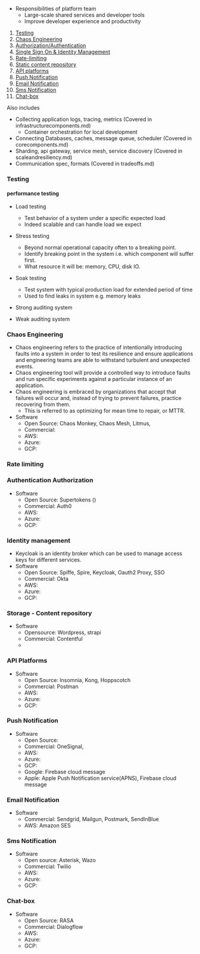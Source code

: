 * Responsibilities of platform team
  * Large-scale shared services and developer tools
  * Improve developer experience and productivity

1. [Testing](#testing)
2. [Chaos Engineering](#chaos-engineering)
3. [Authorization/Authentication](#authentication-authorization)
4. [Single Sign On & Identity Management](#identity-management)
5. [Rate-limiting](#rate-limiting)
6. [Static content repository](#storage---content-repository)
7. [API platforms](#api-platforms)
8. [Push Notification](#push-notification)
9. [Email Notification](#email-notification)
10. [Sms Notification](#sms-notification)
11. [Chat-box](#chat-box)

Also includes 
* Collecting application logs, tracing, metrics (Covered in infrastructurecomponents.md)
  * Container orchestration for local development
* Connecting Databases, caches, message queue, scheduler (Covered in corecomponents.md)
* Sharding, api gateway, service mesh, service discovery (Covered in scaleandresiliency.md)
* Communication spec, formats (Covered in tradeoffs.md)

### Testing

#### performance testing
* Load testing
  * Test behavior of a system under a specific expected load
  * Indeed scalable and can handle load we expect
* Stress testing
  * Beyond normal operational capacity often to a breaking point.
  * Identify breaking point in the system i.e. which component will suffer first.
  * What resource it will be: memory, CPU, disk IO.
* Soak testing
  * Test system with typical production load for extended period of time
  * Used to find leaks in system e.g. memory leaks


* Strong auditing system
* Weak auditing system

### Chaos Engineering
* Chaos engineering refers to the practice of intentionally introducing faults into a system in order to test its resilience and ensure applications and engineering teams are able to withstand turbulent and unexpected events. 
* Chaos engineering tool will provide a controlled way to introduce faults and run specific experiments against a particular instance of an application.
* Chaos engineering is embraced by organizations that accept that failures will occur and, instead of trying to prevent failures, practice recovering from them. 
  * This is referred to as optimizing for mean time to repair, or MTTR.
* Software
  * Open Source: Chaos Monkey, Chaos Mesh, Litmus, 
  * Commercial: 
  * AWS: 
  * Azure:
  * GCP:

### Rate limiting

### Authentication Authorization
* Software
  * Open Source: Supertokens ()
  * Commercial: Auth0
  * AWS:
  * Azure:
  * GCP:

### Identity management
* Keycloak is an identity broker which can be used to manage access keys for different services.
* Software
  * Open Source: Spiffe, Spire, Keycloak, Oauth2 Proxy, SSO
  * Commercial: Okta
  * AWS:
  * Azure:
  * GCP:

### Storage - Content repository
* Software
    * Opensource: Wordpress, strapi
    * Commercial: Contentful
    *

### API Platforms
* Software
  * Open Source: Insomnia, Kong, Hoppscotch
  * Commercial: Postman
  * AWS:
  * Azure:
  * GCP:

### Push Notification
* Software
    * Open Source:
    * Commercial: OneSignal,
    * AWS:
    * Azure:
    * GCP:
    * Google: Firebase cloud message
    * Apple: Apple Push Notification service(APNS), Firebase cloud message

### Email Notification
* Software
    * Commercial: Sendgrid, Mailgun, Postmark, SendInBlue
    * AWS: Amazon SES

### Sms Notification
* Software
    * Open source: Asterisk, Wazo
    * Commercial: Twilio
    * AWS:
    * Azure:
    * GCP:

### Chat-box
* Software
    * Open Source: RASA
    * Commercial: Dialogflow
    * AWS:
    * Azure:
    * GCP:
